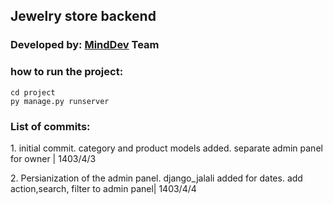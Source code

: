 <h2>Jewelry store backend</h2>

<h3>Developed by:    <a href='https://minddev.ir/'>MindDev</a> Team</h3>

<h3>how to run the project:</h3>
<code>cd project</code><br/>
<code>py manage.py runserver</code>

<h3>List of commits:</h3>
<p>1. initial commit. category and product models added. separate admin panel for owner | 1403/4/3</p>
<p>2. Persianization of the admin panel. django_jalali added for dates. add action,search, filter to admin panel| 1403/4/4</p>